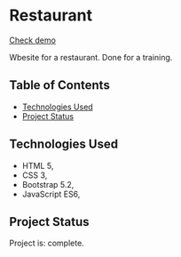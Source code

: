 # Restaurant

[Check demo](https://arkbog.github.io/restaurant/)

Wbesite for a restaurant. Done for a training.

## Table of Contents

* [Technologies Used](#technologies-used)
* [Project Status](#project-status)


## Technologies Used
- HTML 5,
- CSS 3,
- Bootstrap 5.2,
- JavaScript ES6,




## Project Status
Project is: complete.
